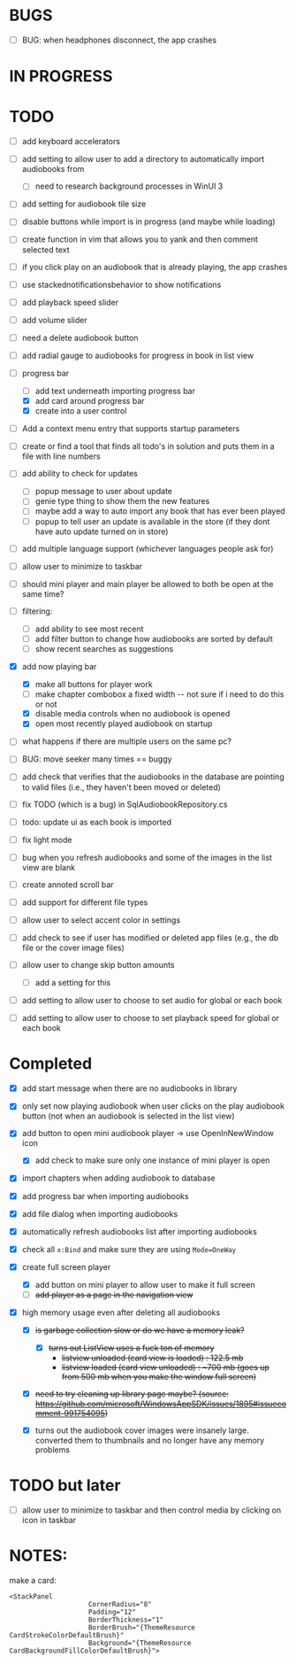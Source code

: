 # BUGS

- [ ] BUG: when headphones disconnect, the app crashes

# IN PROGRESS

# TODO
- [ ] add keyboard accelerators

- [ ] add setting to allow user to add a directory to automatically import audiobooks from
  - [ ] need to research background processes in WinUI 3

- [ ] add setting for audiobook tile size
- [ ] disable buttons while import is in progress (and maybe while loading)
- [ ] create function in vim that allows you to yank and then comment selected text

- [ ] if you click play on an audiobook that is already playing, the app crashes

- [ ] use stackednotificationsbehavior to show notifications

- [ ] add playback speed slider
- [ ] add volume slider

- [ ] need a delete audiobook button

- [ ] add radial gauge to audiobooks for progress in book in list view

- [ ] progress bar
  - [ ] add text underneath importing progress bar
  - [x] add card around progress bar
  - [x] create into a user control

- [ ] Add a context menu entry that supports startup parameters

- [ ] create or find a tool that finds all todo's in solution and puts them in a file with line numbers

- [ ] add ability to check for updates
  - [ ] popup message to user about update
  - [ ] genie type thing to show them the new features
  - [ ] maybe add a way to auto import any book that has ever been played
  - [ ] popup to tell user an update is available in the store (if they dont have auto update turned on in store)

- [ ] add multiple language support (whichever languages people ask for)

- [ ] allow user to minimize to taskbar
- [ ] should mini player and main player be allowed to both be open at the same time?

- [ ] filtering:
  - [ ] add ability to see most recent
  - [ ] add filter button to change how audiobooks are sorted by default
  - [ ] show recent searches as suggestions

- [x] add now playing bar
  - [x] make all buttons for player work
  - [ ] make chapter combobox a fixed width -- not sure if i need to do this or not
  - [x] disable media controls when no audiobook is opened
  - [x] open most recently played audiobook on startup

- [ ] what happens if there are multiple users on the same pc?

- [ ] BUG: move seeker many times == buggy

- [ ] add check that verifies that the audiobooks in the database are pointing to valid files (i.e., they haven't been moved or deleted)
- [ ] fix TODO (which is a bug) in SqlAudiobookRepository.cs
- [ ] todo: update ui as each book is imported
- [ ] fix light mode
- [ ] bug when you refresh audiobooks and some of the images in the list view are blank
- [ ] create annoted scroll bar
- [ ] add support for different file types
- [ ] allow user to select accent color in settings
- [ ] add check to see if user has modified or deleted app files (e.g., the db file or the cover image files)
- [ ] allow user to change skip button amounts
  - [ ] add a setting for this
- [ ] add setting to allow user to choose to set audio for global or each book
- [ ] add setting to allow user to choose to set playback speed for global or each book

# Completed
- [x] add start message when there are no audiobooks in library
- [x] only set now playing audiobook when user clicks on the play audiobook button (not when an audiobook is selected in the list view)
- [x] add button to open mini audiobook player -> use OpenInNewWindow icon <FontIcon Glyph="&#xE8A7;" />
  - [x] add check to make sure only one instance of mini player is open
- [x] import chapters when adding audiobook to database
- [x] add progress bar when importing audiobooks
- [x] add file dialog when importing audiobooks
- [x] automatically refresh audiobooks list after importing audiobooks
- [x] check all `x:Bind` and make sure they are using `Mode=OneWay`

- [x] create full screen player
  - [x] add button on mini player to allow user to make it full screen
  - [ ] ~~add player as a page in the navigation view~~

- [x] high memory usage even after deleting all audiobooks
  - [x] ~~is garbage collection slow or do we have a memory leak?~~
    - [x] ~~turns out ListView uses a fuck ton of memory~~
      * ~~listview unloaded (card view is loaded) : 122.5 mb~~
      * ~~listview loaded (card view unloaded) : \~700 mb (goes up from 500 mb when you make the window full screen)~~
  - [x] ~~need to try cleaning up library page maybe? (source: https://github.com/microsoft/WindowsAppSDK/issues/1895#issuecomment-991754095)~~
  - [x] turns out the audiobook cover images were insanely large. converted them to thumbnails and no longer have any memory problems


# TODO but later

- [ ] allow user to minimize to taskbar and then control media by clicking on icon in taskbar



# NOTES:

make a card:

```
<StackPanel 
                    CornerRadius="8"
                    Padding="12"
                    BorderThickness="1"
                    BorderBrush="{ThemeResource CardStrokeColorDefaultBrush}"
                    Background="{ThemeResource CardBackgroundFillColorDefaultBrush}">
```
